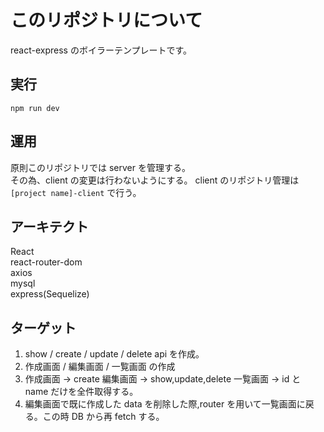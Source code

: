 # このリポジトリについて

react-express のボイラーテンプレートです。

## 実行

`npm run dev`

## 運用

原則このリポジトリでは server を管理する。<br/>
その為、client の変更は行わないようにする。
client のリポジトリ管理は `[project name]-client` で行う。

## アーキテクト

React<br/>
react-router-dom<br/>
axios<br/>
mysql<br/>
express(Sequelize)<br/>

## ターゲット

1. show / create / update / delete api を作成。
2. 作成画面 / 編集画面 / 一覧画面 の作成
3. 作成画面 → create 編集画面 → show,update,delete 一覧画面 → id と name だけを全件取得する。
4. 編集画面で既に作成した data を削除した際,router を用いて一覧画面に戻る。この時 DB から再 fetch する。
